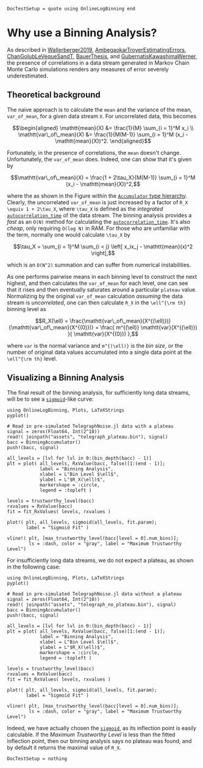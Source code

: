 ```@meta
DocTestSetup = quote using OnlineLogBinning end
```

# Why use a Binning Analysis?

As described in [Wallerberger2019](@cite), [AmbegaokarTroyerEstimatingErrors](@cite), [ChanGolubLeVequeSandT](@cite), [BauerThesis](@cite), and [GubernatisKawashimaWerner](@cite), the presence of correlations in a data stream generated in Markov Chain Monte Carlo simulations renders any measures of error severely underestimated.

## Theoretical background

The naive approach is to calculate the `mean` and the variance of the mean, `var_of_mean`, for a given data stream ``X``. For uncorrelated data, this becomes

```math
\begin{aligned}
\mathtt{mean}(X) &= \frac{1}{M} \sum_{i = 1}^M x_i
\\
\mathtt{var\_of\_mean}(X) &= \frac{1}{M(M-1)} \sum_{i = 1}^M (x_i - \mathtt{mean}(X))^2.
\end{aligned}
```

Fortunately, in the presence of correlations, the `mean` doesn't change. Unfortunately, the `var_of_mean` does. Indeed, one can show that it's given by

```math
\mathtt{var\_of\_mean}(X) = \frac{1 + 2\tau_X}{M(M-1)} \sum_{i = 1}^M (x_i - \mathtt{mean}(X))^2,
```

where the as shown in the Figure within the [`Accumulator` type hierarchy](@ref). Clearly, the uncorrelated `var_of_mean` is just increased by a factor of ``R_X \equiv 1 + 2\tau_X``, where ``\tau_X`` is defined as the _integrated_ [`autocorrelation_time`](@ref) of the data stream. The binning analysis provides a _fast_ as an `O(N)` method for calculating the [`autocorrelation_time`](@ref). It's also _cheap_, only requiring `O(log N)` in RAM.  For those who are unfamiliar with the term, normally one would calculate ``\tau_X`` by

```math
\tau_X = \sum_{i = 1}^M \sum_{i < j} \left[ x_ix_j - \mathtt{mean}(x)^2 \right],
```

which is an  `O(N^2)` summation and can suffer from numerical instabilities.

As one performs pairwise means in each binning level to construct the next highest, and then calculates the `var_of_mean` for each level, one can see that it rises and then eventually saturates around a particular `plateau` value. Normalizing by the original `var_of_mean` calculation _assuming_ the data stream is _uncorrelated_, one can then calculate ``R_X`` in the ``\ell^{\rm th}`` binning level as

```math
R_X(\ell) = \frac{\mathtt{var\_of\_mean}(X^{(\ell)})}{\mathtt{var\_of\_mean}(X^{(0)})} = \frac{ m^{(\ell)} \mathtt{var}(X^{(\ell)}) }{ \mathtt{var}(X^{(0)}) },
```

where `var` is the normal variance and ``m^{(\ell)}`` is the _bin size_, or the number of original data values accumulated into a single data point at the ``\ell^{\rm th}`` level.

## Visualizing a Binning Analysis

The final result of the binning analysis, for sufficiently long data streams, will be to see a [`sigmoid`](@ref)-like curve:

```@example
using OnlineLogBinning, Plots, LaTeXStrings
pyplot()

# Read in pre-simulated TelegraphNoise.jl data with a plateau
signal = zeros(Float64, Int(2^18))
read!( joinpath("assets", "telegraph_plateau.bin"), signal)
bacc = BinningAccumulator()
push!(bacc, signal)

all_levels = [lvl for lvl in 0:(bin_depth(bacc) - 1)]
plt = plot( all_levels, RxValue(bacc, false)[1:(end - 1)];
            label = "Binning Analysis", 
            xlabel = L"Bin Level $\ell$",
            ylabel = L"$R_X(\ell)$",
            markershape = :circle,
            legend = :topleft )

levels = trustworthy_level(bacc)
rxvalues = RxValue(bacc)
fit = fit_RxValues( levels, rxvalues )

plot!( plt, all_levels, sigmoid(all_levels, fit.param);
       label = "Sigmoid Fit" )

vline!( plt, [max_trustworthy_level(bacc[level = 0].num_bins)];
        ls = :dash, color = "gray", label = "Maximum Trustworthy Level")
```

For insufficiently long data streams, we do not expect a plateau, as shown in the following case:

```@example
using OnlineLogBinning, Plots, LaTeXStrings
pyplot()

# Read in pre-simulated TelegraphNoise.jl data without a plateau
signal = zeros(Float64, Int(2^10))
read!( joinpath("assets", "telegraph_no_plateau.bin"), signal)
bacc = BinningAccumulator()
push!(bacc, signal)

all_levels = [lvl for lvl in 0:(bin_depth(bacc) - 1)]
plt = plot( all_levels, RxValue(bacc, false)[1:(end - 1)];
            label = "Binning Analysis", 
            xlabel = L"Bin Level $\ell$",
            ylabel = L"$R_X(\ell)$",
            markershape = :circle,
            legend = :topleft )

levels = trustworthy_level(bacc)
rxvalues = RxValue(bacc)
fit = fit_RxValues( levels, rxvalues )

plot!( plt, all_levels, sigmoid(all_levels, fit.param);
       label = "Sigmoid Fit" )

vline!( plt, [max_trustworthy_level(bacc[level = 0].num_bins)];
        ls = :dash, color = "gray", label = "Maximum Trustworthy Level")
```

Indeed, we have actually chosen the [`sigmoid`](@ref), as its inflection point is easily calculable. If the _Maximum Trustworthy Level_ is less than the fitted inflection point, then our binning analysis says no plateau was found, and by default it returns the maximal value of ``R_X``.

```@meta
DocTestSetup = nothing
```